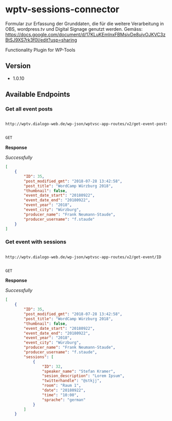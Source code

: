 # wptv-sessions-connector
Formular zur Erfassung der Grunddaten, die für die weitere Verarbeitung in OBS, wordpress.tv und Digital Signage genutzt werden. 
Gemäss: https://docs.google.com/document/d/17KLuKEmInxFBMsivDe8ujvOJKVC3zBtSJ9XS7rk3f0I/edit?usp=sharing


Functionality Plugin for WP-Tools

## Version ##

* 1.0.10

## Available Endpoints ##

### Get all event posts ###

```html

http://wptv.dialogo-web.de/wp-json/wptvsc-app-routes/v2/get-event-posts
```

```txt

GET
```

**Response**

*Successfully*


```json
[
    {
        "ID": 35,
        "post_modified_gmt": "2018-07-28 13:42:58",
        "post_title": "WordCamp Würzburg 2018",
        "thumbnail": false,
        "event_date_start": "20180922",
        "event_date_end": "20180922",
        "event_year": "2018",
        "event_city": "Würzburg",
        "producer_name": "Frank Neumann-Staude",
        "producer_username": "f.staude"
    }
]
```

### Get event with sessions ###

```html

http://wptv.dialogo-web.de/wp-json/wptvsc-app-routes/v2/get-event/ID
```

```txt

GET
```

**Response**

*Successfully*


```json
[
    {
        "ID": 35,
        "post_modified_gmt": "2018-07-28 13:42:58",
        "post_title": "WordCamp Würzburg 2018",
        "thumbnail": false,
        "event_date_start": "20180922",
        "event_date_end": "20180922",
        "event_year": "2018",
        "event_city": "Würzburg",
        "producer_name": "Frank Neumann-Staude",
        "producer_username": "f.staude",
        "sessions": [
            {
                "ID": 32,
                "speaker_name": "Stefan Kramer",
                "sesion_description": "Lorem Ipsum",
                "twitterhandle": "@stkjj",
                "room": "Raum 1",
                "date": "20180922",
                "time": "10:00",
                "sprache": "german"
            }
        ]
    }
```
